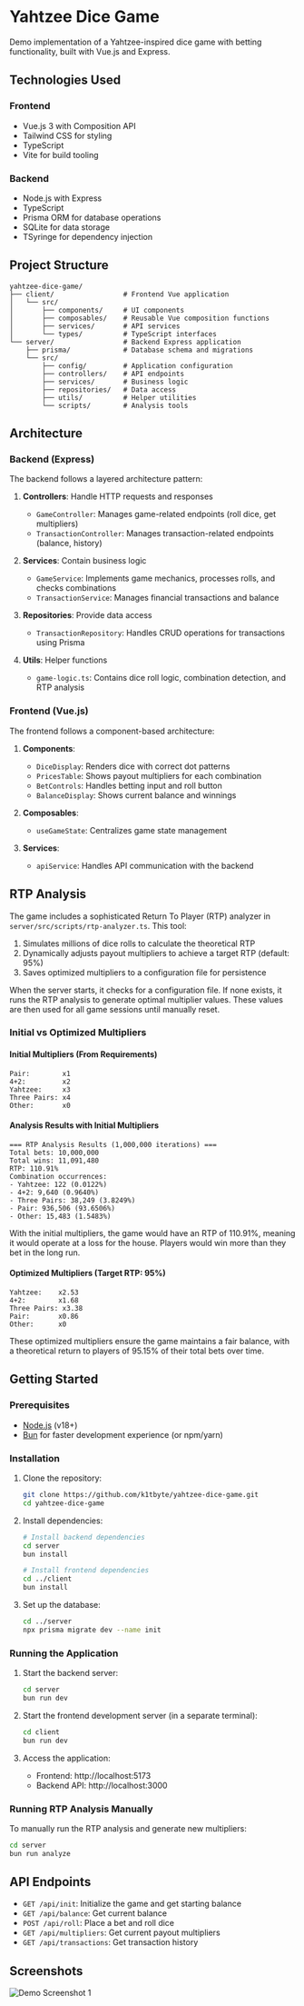 # Yahtzee Dice Game

Demo implementation of a Yahtzee-inspired dice game with betting functionality, built with Vue.js and Express.

## Technologies Used

### Frontend
- Vue.js 3 with Composition API
- Tailwind CSS for styling
- TypeScript
- Vite for build tooling

### Backend
- Node.js with Express
- TypeScript
- Prisma ORM for database operations
- SQLite for data storage
- TSyringe for dependency injection

## Project Structure

```
yahtzee-dice-game/
├── client/                 # Frontend Vue application
│   └── src/
│       ├── components/     # UI components
│       ├── composables/    # Reusable Vue composition functions
│       ├── services/       # API services
│       └── types/          # TypeScript interfaces
└── server/                 # Backend Express application
    ├── prisma/             # Database schema and migrations
    └── src/
        ├── config/         # Application configuration
        ├── controllers/    # API endpoints
        ├── services/       # Business logic
        ├── repositories/   # Data access
        ├── utils/          # Helper utilities
        └── scripts/        # Analysis tools
```

## Architecture

### Backend (Express)

The backend follows a layered architecture pattern:

1. **Controllers**: Handle HTTP requests and responses
   - `GameController`: Manages game-related endpoints (roll dice, get multipliers)
   - `TransactionController`: Manages transaction-related endpoints (balance, history)

2. **Services**: Contain business logic
   - `GameService`: Implements game mechanics, processes rolls, and checks combinations
   - `TransactionService`: Manages financial transactions and balance

3. **Repositories**: Provide data access
   - `TransactionRepository`: Handles CRUD operations for transactions using Prisma

4. **Utils**: Helper functions
   - `game-logic.ts`: Contains dice roll logic, combination detection, and RTP analysis

### Frontend (Vue.js)

The frontend follows a component-based architecture:

1. **Components**:
   - `DiceDisplay`: Renders dice with correct dot patterns
   - `PricesTable`: Shows payout multipliers for each combination
   - `BetControls`: Handles betting input and roll button
   - `BalanceDisplay`: Shows current balance and winnings

2. **Composables**:
   - `useGameState`: Centralizes game state management

3. **Services**:
   - `apiService`: Handles API communication with the backend

## RTP Analysis

The game includes a sophisticated Return To Player (RTP) analyzer in `server/src/scripts/rtp-analyzer.ts`. This tool:

1. Simulates millions of dice rolls to calculate the theoretical RTP
2. Dynamically adjusts payout multipliers to achieve a target RTP (default: 95%)
3. Saves optimized multipliers to a configuration file for persistence

When the server starts, it checks for a configuration file. If none exists, it runs the RTP analysis to generate optimal multiplier values. These values are then used for all game sessions until manually reset.

### Initial vs Optimized Multipliers

#### Initial Multipliers (From Requirements)
```
Pair:        x1
4+2:         x2
Yahtzee:     x3
Three Pairs: x4
Other:       x0
```

#### Analysis Results with Initial Multipliers
```
=== RTP Analysis Results (1,000,000 iterations) ===
Total bets: 10,000,000
Total wins: 11,091,480
RTP: 110.91%
Combination occurrences:
- Yahtzee: 122 (0.0122%)
- 4+2: 9,640 (0.9640%)
- Three Pairs: 38,249 (3.8249%)
- Pair: 936,506 (93.6506%)
- Other: 15,483 (1.5483%)
```

With the initial multipliers, the game would have an RTP of 110.91%, meaning it would operate at a loss for the house. Players would win more than they bet in the long run.

#### Optimized Multipliers (Target RTP: 95%)
```
Yahtzee:    x2.53
4+2:        x1.68
Three Pairs: x3.38
Pair:       x0.86
Other:      x0
```

These optimized multipliers ensure the game maintains a fair balance, with a theoretical return to players of 95.15% of their total bets over time.

## Getting Started

### Prerequisites

- [Node.js](https://nodejs.org/) (v18+)
- [Bun](https://bun.sh/) for faster development experience (or npm/yarn)

### Installation

1. Clone the repository:
   ```bash
   git clone https://github.com/k1tbyte/yahtzee-dice-game.git
   cd yahtzee-dice-game
   ```

2. Install dependencies:
   ```bash
   # Install backend dependencies
   cd server
   bun install

   # Install frontend dependencies
   cd ../client
   bun install
   ```

3. Set up the database:
   ```bash
   cd ../server
   npx prisma migrate dev --name init
   ```

### Running the Application

1. Start the backend server:
   ```bash
   cd server
   bun run dev
   ```

2. Start the frontend development server (in a separate terminal):
   ```bash
   cd client
   bun run dev
   ```

3. Access the application:
   - Frontend: http://localhost:5173
   - Backend API: http://localhost:3000

### Running RTP Analysis Manually

To manually run the RTP analysis and generate new multipliers:

```bash
cd server
bun run analyze
```

## API Endpoints

- `GET /api/init`: Initialize the game and get starting balance
- `GET /api/balance`: Get current balance
- `POST /api/roll`: Place a bet and roll dice
- `GET /api/multipliers`: Get current payout multipliers
- `GET /api/transactions`: Get transaction history

## Screenshots

![Demo Screenshot 1](assets/demo.png)